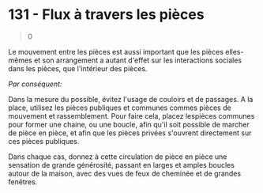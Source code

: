 # 131 - Flux à travers les pièces

> 0

Le mouvement entre les pièces est aussi important que les pièces elles-mêmes et son arrangement a autant d'effet sur les interactions sociales dans les pièces, que l'intérieur des pièces.

_Par conséquent:_

Dans la mesure du possible, évitez l'usage de couloirs et de passages. A la place, utilisez les pièces publiques et communes commes pièces de mouvement et rassemblement. Pour faire cela, placez lespièces communes pour former une chaine, ou une boucle, afin qu'il soit possible de marcher de pièce en pièce, et afin que les pièces privées s'ouvrent directement sur ces pièces publiques.

Dans chaque cas, donnez à cette circulation de pièce en pièce une sensation de grande générosité, passant en larges et amples boucles autour de la maison, avec des vues de feux de cheminée et de grandes fenêtres.
